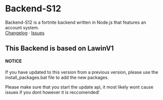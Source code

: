 
# Backend-S12
Backend-S12 is a fortnite backend written in Node.js that features an account system.</br>[Changelog](CHANGELOG.md) · [Issues](https://github.com/endlessalpacaYT/Backend-S12/issues)

## This Backend is based on LawinV1


#### NOTICE

If you have updated to this version from a previous version, please use the install_packages.bat file to add the new packages.

Please make sure that you start the update api, it most likely wont cause issues if you dont however it is reccomended!
